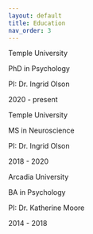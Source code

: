 ```yaml
---
layout: default
title: Education
nav_order: 3
---
```


Temple University

PhD in Psychology

PI: Dr. Ingrid Olson

2020 - present

Temple University

MS in Neuroscience

PI: Dr. Ingrid Olson

2018 - 2020 


Arcadia University

BA in Psychology

PI: Dr. Katherine Moore

2014 - 2018
